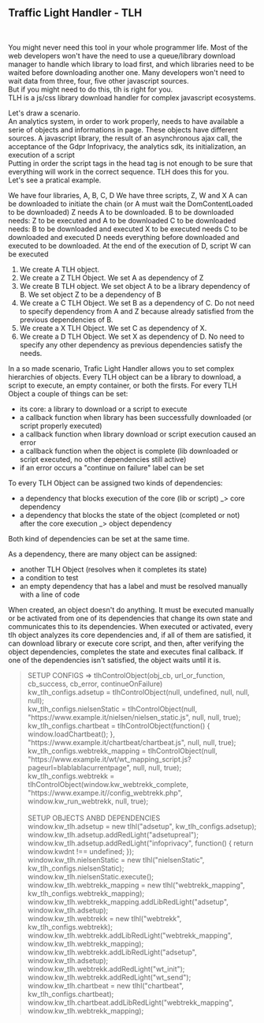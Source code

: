 <h2>Traffic Light Handler - TLH</h2><br />

You might never need this tool in your whole programmer life. Most of the web developers won't have the need to use a queue/library download manager to handle which library to load first, and which libraries need to be waited before downloading another one. Many developers won't need to wait data from three, four, five other javascript sources.<br />
But if you might need to do this, tlh is right for you.<br />
TLH is a js/css library download handler for complex javascript ecosystems. </p>
<p>Let's draw a scenario.<br />
An analytics system, in order to work properly, needs to have available a serie of objects and informations in page. These objects have different sources. A javascript library, the result of an asynchronous ajax call, the acceptance of the Gdpr Infoprivacy, the analytics sdk, its initialization, an execution of a script<br />
Putting in order the script tags in the head tag is not enough to be sure that everything will work in the correct sequence.
TLH does this for you. <br />
Let's see a pratical example.</p>
<p>We have four libraries, A, B, C, D
We have three scripts, Z, W and X
A can be downloaded to initiate the chain (or A must wait the DomContentLoaded to be downloaded)
Z needs A to be downloaded.
B to be downloaded needs: Z to be executed and A to be downloaded
C to be downloaded needs: B to be downloaded and executed
X to be executed needs C to be downloaded and executed
D needs everything before downloaded and executed to be downloaded.
At the end of the execution of D, script W can be executed
<p>
  <ol>
    <li> We create A TLH object. </li>
    <li> We create a Z TLH Object. We set A as dependency of Z</li>
    <li> We create B TLH object. We set object A to be a library dependency of B. We set object Z to be a dependency of B</li>
    <li> We create a C TLH Object. We set B as a dependency of C. Do not need to specify dependency from A and Z because already satisfied from the previous dependencies of B.</li>
    <li> We create a X TLH Object. We set C as dependency of X.</li>
    <li> We create a D TLH Object. We set X as dependency of D. No need to specify any other dependency as previous dependencies satisfy the needs.</li>
  </ol>
  In a so made scenario, Trafic Light Handler allows you to set complex hierarchies of objects. 
  Every TLH object can be a library to download, a script to execute, an empty container, or both the firsts.
  For every TLH Object a couple of things can be set:
  <ul>
    <li> its core: a library to download or a script to execute</li>
    <li> a callback function when library has been successfully downloaded (or script properly executed)</li>
    <li> a callback function when library download or script execution caused an error</li>
    <li> a callback function when the object is complete (lib downloaded or script executed, no other dependencies still active)</li>
    <li> if an error occurs a "continue on failure" label can be set </li>
  </ul>

  To every TLH Object can be assigned two kinds of dependencies:
  <ul>
    <li> a dependency that blocks execution of the core (lib or script) _> core dependency</li>
    <li> a dependency that blocks the state of the object (completed or not) after the core execution _> object dependency</li>
  </ul>
  Both kind of dependencies can be set at the same time.

  As a dependency, there are many object can be assigned: 
  <ul>
    <li>another TLH Object (resolves when it completes its state)</li>
    <li>a condition to test</li>
    <li>an empty dependency that has a label and must be resolved manually with a line of code</li>
  </ul>
When created, an object doesn't do anything. It must be executed manually or be activated from one of its dependencies that change its own state and communicates this to its dependencies. 
When executed or activated, every tlh object analyzes its core dependencies and, if all of them are satisfied, it can download library or execute  core script, and then, after verifying the object dependencies, completes the state and executes final callback. 
If one of the dependencies isn't satisfied, the object waits until it is.
</p>
<blockquote>
SETUP CONFIGS => tlhControlObject(obj_cb, url_or_function, cb_success, cb_error, continueOnFailure)<br/>
kw_tlh_configs.adsetup = tlhControlObject(null, undefined, null, null, null);<br/>
kw_tlh_configs.nielsenStatic = tlhControlObject(null, "https://www.example.it/nielsen/nielsen_static.js", null, null, true);<br/>
kw_tlh_configs.chartbeat = tlhControlObject(function() { window.loadChartbeat(); }, "https://www.example.it/chartbeat/chartbeat.js", null, null, true);<br/>
kw_tlh_configs.webtrekk_mapping = tlhControlObject(null, "https://www.example.it/wt/wt_mapping_script.js?pageurl=blablablacurrentpage", null, null, true);<br/>
kw_tlh_configs.webtrekk = tlhControlObject(window.kw_webtrekk_complete, "https://www.exampe.it//config_webtrekk.php", window.kw_run_webtrekk, null, true);<br/>   
<br />
SETUP OBJECTS ANBD DEPENDENCIES<br/>
window.kw_tlh.adsetup = new tlhl("adsetup", kw_tlh_configs.adsetup);<br/>
window.kw_tlh.adsetup.addRedLight("adsetupreal");<br/>
window.kw_tlh.adsetup.addRedLight("infoprivacy", function() { return window.kwdnt !== undefined; });<br/>
window.kw_tlh.nielsenStatic = new tlhl("nielsenStatic", kw_tlh_configs.nielsenStatic);<br/>
window.kw_tlh.nielsenStatic.execute();<br/>
window.kw_tlh.webtrekk_mapping = new tlhl("webtrekk_mapping", kw_tlh_configs.webtrekk_mapping);<br/>
window.kw_tlh.webtrekk_mapping.addLibRedLight("adsetup", window.kw_tlh.adsetup);<br/>
window.kw_tlh.webtrekk = new tlhl("webtrekk", kw_tlh_configs.webtrekk);		<br/>
window.kw_tlh.webtrekk.addLibRedLight("webtrekk_mapping", window.kw_tlh.webtrekk_mapping);<br/>
window.kw_tlh.webtrekk.addLibRedLight("adsetup", window.kw_tlh.adsetup);    <br/>
window.kw_tlh.webtrekk.addRedLight("wt_init");<br/>
window.kw_tlh.webtrekk.addRedLight("wt_send");<br/>
window.kw_tlh.chartbeat = new tlhl("chartbeat", kw_tlh_configs.chartbeat);<br/>
window.kw_tlh.chartbeat.addLibRedLight("webtrekk_mapping", window.kw_tlh.webtrekk_mapping);<br/>
</blockquote>
